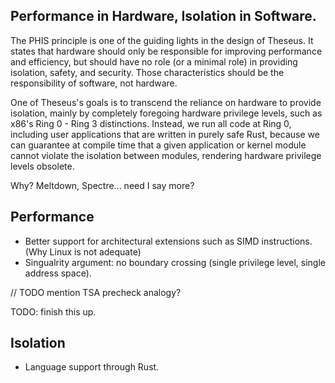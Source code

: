 ## Performance in Hardware, Isolation in Software.

The PHIS principle is one of the guiding lights in the design of Theseus. 
It states that hardware should only be responsible for improving performance and efficiency,
but should have no role (or a minimal role) in providing isolation, safety, and security. 
Those characteristics should be the responsibility of software, not hardware. 

One of Theseus's goals is to transcend the reliance on hardware to provide isolation,
mainly by completely foregoing hardware privilege levels, such as x86's Ring 0 - Ring 3 distinctions. 
Instead, we run all code at Ring 0, including user applications that are written in purely safe Rust,
because we can guarantee at compile time that a given application or kernel module 
cannot violate the isolation between modules, rendering hardware privilege levels obsolete. 

Why? Meltdown, Spectre... need I say more?

## Performance

* Better support for architectural extensions such as SIMD instructions. (Why Linux is not adequate)
* Singualrity argument: no boundary crossing (single privilege level, single address space). 

// TODO mention TSA precheck analogy? 


TODO: finish this up.

## Isolation

* Language support through Rust.
